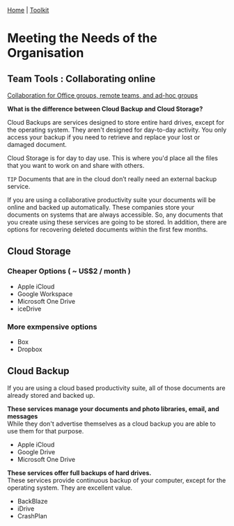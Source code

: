 [Home](index.html) | [Toolkit](Toolkit.html)


# Meeting the Needs of the Organisation
  
## Team Tools : Collaborating online
  
[Collaboration for Office groups, remote teams, and ad-hoc groups](Collaboration.html)
  
**What is the difference between Cloud Backup and Cloud Storage?**  

Cloud Backups are services designed to store entire hard drives, except for the operating system. They aren't designed for day-to-day activity. You only access your backup if you need to retrieve and replace your lost or damaged document. 

Cloud Storage is for day to day use. This is where you'd place all the files that you want to work on and share with others. 

``TIP`` Documents that are in the cloud don’t really need an external backup service. 

If you are using a collaborative productivity suite your documents will be online and backed up automatically. These companies store your documents on systems that are always accessible. So, any documents that you create using these services are going to be stored. In addition, there are options for recovering deleted documents within the first few months. 


## Cloud Storage  
  
### Cheaper Options ( ~ US$2 / month )
* Apple iCloud  
* Google Workspace  
* Microsoft One Drive  
* iceDrive  
  
### More exmpensive options
* Box  
* Dropbox  

  
## Cloud Backup    
If you are using a cloud based productivity suite, all of those documents are already stored and backed up. 

**These services manage your documents and photo libraries, email, and messages**  
While they don't advertise themselves as a cloud backup you are able to use them for that purpose. 
- Apple iCloud  
- Google Drive  
- Microsoft One Drive 
 
**These services offer full backups of hard drives.**  
These services provide continuous backup of your computer, except for the operating system. They are excellent value. 

- BackBlaze  
- iDrive  
- CrashPlan  
 
  
[1]: https://icedrive.net  
[2]: https://workplace.zoho.com.au/signup?type=org&plan=free  
[3]: https://trello.com  
[4]: https://asana.com  
[5]: https://podio.com  
[6]: https://www.flock.com  
[7]: https://nodered.org  
